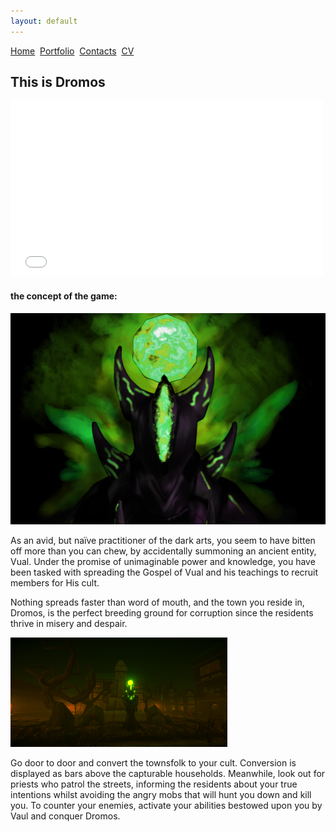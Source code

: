 ```yaml
---
layout: default
---
```


[Home](./)&nbsp;&nbsp;[Portfolio](./portfolio.html)&nbsp;&nbsp;[Contacts](./Contacts.html)&nbsp;&nbsp;[CV](./CV.html)

## This is Dromos

<div>
<iframe width="500" height="281" src="//www.youtube.com/embed/hVF-8pwqSuU" frameborder="0" allowfullscreen=""></iframe>
</div>

#### the concept of the game:

<img src="Images/Cultist.png" alt="Cultist">

As an avid, but naïve practitioner of the dark arts, you seem to have bitten off more than you can chew, by accidentally summoning an ancient entity, Vual. Under the promise of unimaginable power and knowledge, you have been tasked with spreading the Gospel of Vual and his teachings to recruit members for His cult.


 Nothing spreads faster than word of mouth, and the town you reside in, Dromos, is the perfect breeding ground for corruption since the residents thrive in misery and despair. 

<img src="Images/Trees.png" alt="Trees">

Go door to door and convert the townsfolk to your cult. Conversion is displayed as bars above the capturable households. Meanwhile, look out for priests who patrol the streets, informing the residents about your true intentions whilst avoiding the angry mobs that will hunt you down and kill you. To counter your enemies, activate your abilities bestowed upon you by Vaul and conquer Dromos.